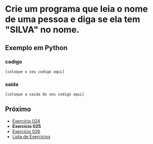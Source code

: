 # Crie um programa que leia o nome de uma pessoa e diga se ela tem "SILVA" no nome.

## Exemplo em Python

### codigo

``` python
[coloque o seu codigo aqui]
```

### saida

```
[coloque a saida do seu codigo aqui]
```

## Próximo

- [Exercício 024](../../024/python)
- **Exercício 025**
- [Exercício 026](../../026/python)
- [Lista de Exercicios](../../)

